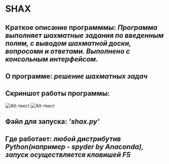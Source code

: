 # **SHAX**
## **Краткое описание программмы:** *Программа выполняет шахматные задания по введенным полям, с выводом шахматной доски, вопросоми и ответами.  Выполнено с консольным интерфейсом.*
## **О программе:** *решение шахматных задач*
## **Скриншот работы программы:**
![Alt-текст](https://i.ibb.co/hBG6NKD/30-11-2020-143638.jpg "работа программы_1")
![Alt-текст](https://i.ibb.co/9YmNhbH/image.png "работа программы_2")
## **Файл для запуска:** *'shax.py'*
## **Где работает:** *любой дистрибутив Python(например - spyder by Anaconda), запуск осуществляется клавишей F5*
